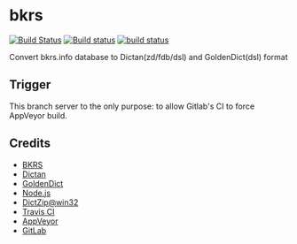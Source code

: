 # bkrs

[![Build Status](https://travis-ci.org/ukoloff/bkrs.svg?branch=master)](https://travis-ci.org/ukoloff/bkrs)
[![Build status](https://ci.appveyor.com/api/projects/status/t20nx4hrs70ai4kt?svg=true)](https://ci.appveyor.com/project/ukoloff/bkrs)
[![build status](https://gitlab.com/ukoloff/bkrs/badges/master/build.svg)](https://gitlab.com/ukoloff/bkrs/commits/master)

Convert bkrs.info database to Dictan(zd/fdb/dsl) and GoldenDict(dsl) format

## Trigger

This branch server to the only purpose:
to allow Gitlab's CI to force AppVeyor build.

## Credits

  * [BKRS](http://bkrs.info/)
  * [Dictan](http://www.softex.info/)
  * [GoldenDict](http://goldendict.org/)
  * [Node.js](http://nodejs.org/)
  * [DictZip@win32](https://github.com/Tvangeste/dictzip-win32/releases)
  * [Travis CI](https://travis-ci.org/)
  * [AppVeyor](http://www.appveyor.com/)
  * [GitLab](https://gitlab.com/)
